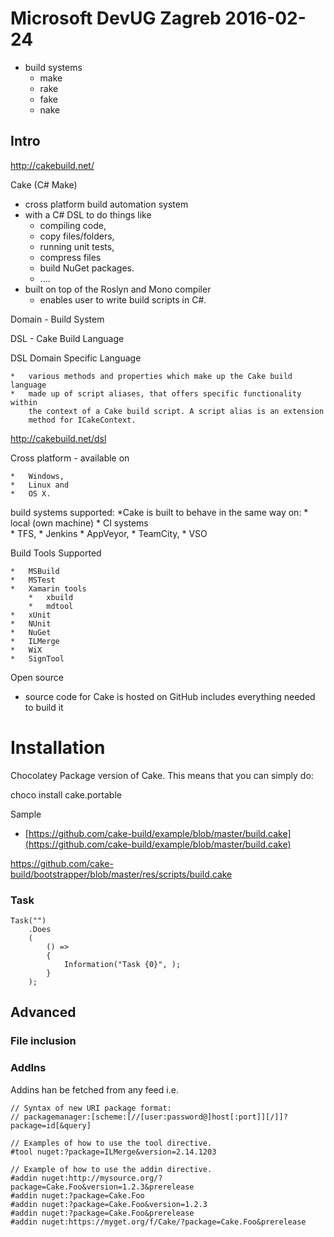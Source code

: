 # Microsoft DevUG Zagreb 2016-02-24

*	build systems
	*	make
	*	rake
	*	fake
	*	nake


## Intro

http://cakebuild.net/

Cake (C# Make)

*	cross platform build automation system 
*	with a C# DSL to do things like 
	*	compiling code, 
	*	copy files/folders, 
	*	running unit tests, 
	*	compress files 
	*	build NuGet packages.
	*	....
*	built on top of the Roslyn and Mono compiler 
	*	enables user to write build scripts in C#.


Domain - Build System

DSL - Cake Build Language

DSL Domain Specific Language

	*	various methods and properties which make up the Cake build language
	*	made up of script aliases, that offers specific functionality within 		
		the context of a Cake build script. A script alias is an extension 		
		method for ICakeContext.


http://cakebuild.net/dsl



Cross platform - available on

	*	Windows, 
	*	Linux and 
	*	OS X.


build systems supported:
	*Cake is built to behave in the same way on:
		*	local (own machine)
		*	CI systems	
			*	TFS, 
			*	Jenkins
			*	AppVeyor, 
			*	TeamCity, 
			*	VSO 


Build Tools Supported

	*	MSBuild
	*	MSTest
	*	Xamarin tools
		*	xbuild
		*	mdtool
	*	xUnit
	*	NUnit
	*	NuGet
	*	ILMerge
	*	WiX 
	*	SignTool


Open source

*	source code for Cake is hosted on GitHub 
	includes everything needed to build it



# Installation


Chocolatey Package version of Cake. This means that you can simply do:

choco install cake.portable


Sample

*	[https://github.com/cake-build/example/blob/master/build.cake](https://github.com/cake-build/example/blob/master/build.cake)


https://github.com/cake-build/bootstrapper/blob/master/res/scripts/build.cake



### Task

	Task("")
		.Does
		(
			() =>
			{
				Information("Task {0}", );
			}
		);




## Advanced

### File inclusion


### AddIns

Addins han be fetched from any feed i.e.


	// Syntax of new URI package format:
	// packagemanager:[scheme:[//[user:password@]host[:port]][/]]?package=id[&query]

	// Examples of how to use the tool directive.
	#tool nuget:?package=ILMerge&version=2.14.1203

	// Example of how to use the addin directive.
	#addin nuget:http://mysource.org/?package=Cake.Foo&version=1.2.3&prerelease
	#addin nuget:?package=Cake.Foo
	#addin nuget:?package=Cake.Foo&version=1.2.3
	#addin nuget:?package=Cake.Foo&prerelease
	#addin nuget:https://myget.org/f/Cake/?package=Cake.Foo&prerelease

